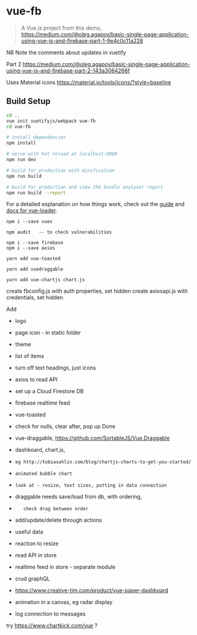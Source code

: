 # vue-fb

> A Vue.js project
from this demo, https://medium.com/@oleg.agapov/basic-single-page-application-using-vue-js-and-firebase-part-1-9e4c0c11a228

NB Note the comments about updates in vuetify

Part 2
https://medium.com/@oleg.agapov/basic-single-page-application-using-vue-js-and-firebase-part-2-143a3084266f

Uses Material icons
https://material.io/tools/icons/?style=baseline

## Build Setup

``` bash
cd ..
vue init vuetifyjs/webpack vue-fb
cd vue-fb

# install dependencies
npm install

# serve with hot reload at localhost:8080
npm run dev

# build for production with minification
npm run build

# build for production and view the bundle analyzer report
npm run build --report
```

For a detailed explanation on how things work, check out the [guide](http://vuejs-templates.github.io/webpack/) and [docs for vue-loader](http://vuejs.github.io/vue-loader).

```
npm i --save vuex

npm audit   -- to check vulnerabilities

npm i --save firebase
npm i --save axios

yarn add vue-toasted

yarn add vuedraggable

yarn add vue-chartjs chart.js

```
create fbconfig.js with auth properties, set hidden
create axiosapi.js with credentials, set hidden

Add
- logo
- page icon - in static folder
- theme
- list of items
- turn off text headings, just icons
- axios to read API
- set up a Cloud Firestore DB
- firebase realtime feed
- vue-toasted

- check for nulls, clear after, pop up Done
- vue-draggable, https://github.com/SortableJS/Vue.Draggable

- dashboard, chart.js, 
-     eg http://tobiasahlin.com/blog/chartjs-charts-to-get-you-started/
-     animated bubble chart
-     look at - resize, text sizes, putting in data connection

- draggable needs save/load from db, with ordering, 
-        check drag between order
- add/update/delete through actions
- useful data

- reaction to resize
- read API in store
- realtime feed in store - separate module
- crud graphQL
- https://www.creative-tim.com/product/vue-paper-dashboard

- animation in a canvas, eg radar display
- log connection to messages

try https://www.chartkick.com/vue ?